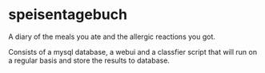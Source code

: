 speisentagebuch
===============

A diary of the meals you ate and the allergic reactions you got.

Consists of a mysql database, a webui and a classfier script that
will run on a regular basis and store the results to database.

